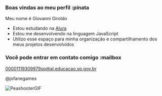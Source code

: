 ### Boas vindas ao meu perfil :pinata

Meu nome é Giovanni Giroldo
- Estou estudando na [Alura](https://www.alura.com.br)
- Estou me desenvolvendo na linguagem JavaScript
- Utilizo esse espaço para minha organização e compartilhamento dos meus projetos desenvolvidos

### Você pode entrar em contato comigo :mailbox

00001119309979sp@al.educacao.sp.gov.br

@jofanegames

![PeashooterGIF](https://tenor.com/pt-BR/view/pvz-peashooter-peashooter-dancing-dancing-gif-12283845711473127663)
